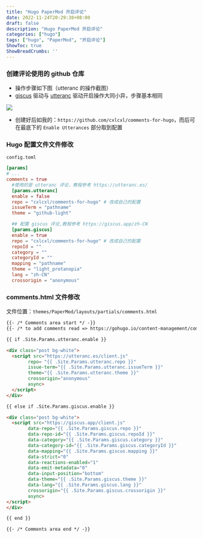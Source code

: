 ```yaml
---
title: "Hugo PaperMod 开启评论"
date: 2022-11-24T20:29:38+08:00
draft: false
description: "Hugo PaperMod 开启评论"
categories: ["hugo"]
tags: ["hugo", "PaperMod", "开启评论"]
ShowToc: true
ShowBreadCrumbs: ''
---
```


### 创建评论使用的 github 仓库

- 操作步骤如下图（utteranc 的操作截图）
- <a href="https://giscus.app/zh-CN" target="_blank">giscus</a> 驱动与 <a href="https://utteranc.es/" target="_blank">utteranc</a> 驱动开启操作大同小异，步骤基本相同

![](/images/hugo-utteranc-comment-step.png)

- 创建好后如我的：`https://github.com/cxlcxl/comments-for-hugo`，而后可在最底下的 `Enable Utterances` 部分取到配置

### Hugo 配置文件文件修改
`config.toml`
```toml
[params]
# ...
comments = true
  #使用的是 utteranc 评论，教程参考 https://utteranc.es/
  [params.utteranc]
  enable = false
  repo = "cxlcxl/comments-for-hugo" # 改成自己的配置
  issueTerm = "pathname"
  theme = "github-light"

  ## 配置 giscus 评论,教程参考 https://giscus.app/zh-CN
  [params.giscus]
  enable = true
  repo = "cxlcxl/comments-for-hugo" # 改成自己的配置
  repoId = ""
  category = ""
  categoryId = ""
  mapping = "pathname"
  theme = "light_protanopia"
  lang = "zh-CN"
  crossorigin = "anonymous"
```


### comments.html 文件修改

文件位置：`themes/PaperMod/layouts/partials/comments.html`
```html
{{- /* Comments area start */ -}}
{{- /* to add comments read => https://gohugo.io/content-management/comments/ */ -}}

{{ if .Site.Params.utteranc.enable }}

<div class="post bg-white">
  <script src="https://utteranc.es/client.js"
        repo= "{{ .Site.Params.utteranc.repo }}"
        issue-term="{{ .Site.Params.utteranc.issueTerm }}"
        theme="{{ .Site.Params.utteranc.theme }}"
        crossorigin="anonymous"
        async>
  </script>
</div>

{{ else if .Site.Params.giscus.enable }}

<div class="post bg-white">
  <script src="https://giscus.app/client.js"
        data-repo="{{ .Site.Params.giscus.repo }}"
        data-repo-id="{{ .Site.Params.giscus.repoId }}"
        data-category="{{ .Site.Params.giscus.category }}"
        data-category-id="{{ .Site.Params.giscus.categoryId }}"
        data-mapping="{{ .Site.Params.giscus.mapping }}"
        data-strict="0"
        data-reactions-enabled="1"
        data-emit-metadata="0"
        data-input-position="bottom"
        data-theme="{{ .Site.Params.giscus.theme }}"
        data-lang="{{ .Site.Params.giscus.lang }}"
        crossorigin="{{ .Site.Params.giscus.crossorigin }}"
        async>
</script>
</div>

{{ end }}

{{- /* Comments area end */ -}}

```